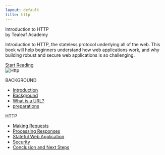 ```yaml
---
layout: default
title: http
---
```

<section class='book'>
  <div class='wrapper-inside clearfix'>
    <div class='top-large'>
      <div class='book-title'>
        Introduction to HTTP
      </div>
      <div class='book-author'>
        by Tealeaf Academy
      </div>
      <p class='book-description'>
        Introduction to HTTP, the stateless protocol underlying all of the web. This book will help beginners understand how web applications work, and why building robust and secure web applications is so challenging.
      </p>
      <a class="read-btn" href="javascript:;">Start Reading</a>
    </div>
    <img alt="Http" class="book-image" src="images/http.png"/>
  </div>
</section>
<div class="wrapper-inside clearfix">
  <div class="table-of-contents">
    <p class="part">BACKGROUND</p>
    <ul class="chapters">
      <li><a href="introduction.html">Introduction</a></li>
      <li><a href="book/background/2_background.html">Background</a></li>
      <li><a href="">What is a URL?</a></li>
      <li><a href="">preparations</a></li>
    </ul>
    <p class="part">HTTP</p>
    <ul class="chapters">
      <li><a href="">Making Requests</a></li>
      <li><a href="">Processing Responses</a></li>
      <li><a href="">Stateful Web Application</a></li>
      <li><a href="">Security</a></li>
      <li><a href="">Conclusion and Next Steps</a></li>
    </ul>
  </div>
</div>
